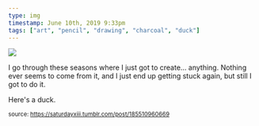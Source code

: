```yaml
---
type: img
timestamp: June 10th, 2019 9:33pm
tags: ["art", "pencil", "drawing", "charcoal", "duck"]
---
```

<img src="https://saturdayxiii.github.io/media/185510960669.jpg"/>
                                                                                          
I go through these seasons where I just got to create&hellip; anything.  Nothing ever seems to come from it, and I just end up getting stuck again, but still I got to do it.



Here's a duck.
 
                                    
                
                
                
                
                                
<small>source: https://saturdayxiii.tumblr.com/post/185510960669</small>